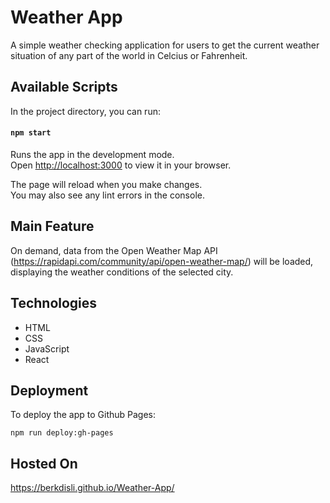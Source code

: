 # Weather App

A simple weather checking application for users to get the current weather situation of any part of the world in Celcius or Fahrenheit.

## Available Scripts

In the project directory, you can run:

#### `npm start`

Runs the app in the development mode.\
Open [http://localhost:3000](http://localhost:3000) to view it in your browser.

The page will reload when you make changes.\
You may also see any lint errors in the console.

## Main Feature

On demand, data from the Open Weather Map API (https://rapidapi.com/community/api/open-weather-map/) will be loaded, displaying the weather conditions of the selected city.

## Technologies

* HTML
* CSS
* JavaScript
* React

## Deployment

To deploy the app to Github Pages:

`npm run deploy:gh-pages`

## Hosted On

https://berkdisli.github.io/Weather-App/


